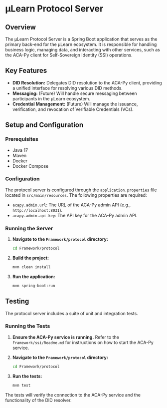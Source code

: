 # μLearn Protocol Server

## Overview

The μLearn Protocol Server is a Spring Boot application that serves as the primary back-end for the μLearn ecosystem. It is responsible for handling business logic, managing data, and interacting with other services, such as the ACA-Py client for Self-Sovereign Identity (SSI) operations.

## Key Features

*   **DID Resolution:** Delegates DID resolution to the ACA-Py client, providing a unified interface for resolving various DID methods.
*   **Messaging:** (Future) Will handle secure messaging between participants in the μLearn ecosystem.
*   **Credential Management:** (Future) Will manage the issuance, verification, and revocation of Verifiable Credentials (VCs).

## Setup and Configuration

### Prerequisites

*   Java 17
*   Maven
*   Docker
*   Docker Compose

### Configuration

The protocol server is configured through the `application.properties` file located in `src/main/resources`. The following properties are required:

*   `acapy.admin.url`: The URL of the ACA-Py admin API (e.g., `http://localhost:8031`).
*   `acapy.admin.api-key`: The API key for the ACA-Py admin API.

### Running the Server

1.  **Navigate to the `Framework/protocol` directory:**
    ```bash
    cd Framework/protocol
    ```

2.  **Build the project:**
    ```bash
    mvn clean install
    ```

3.  **Run the application:**
    ```bash
    mvn spring-boot:run
    ```

## Testing

The protocol server includes a suite of unit and integration tests.

### Running the Tests

1.  **Ensure the ACA-Py service is running.** Refer to the `Framework/ssi/Readme.md` for instructions on how to start the ACA-Py service.

2.  **Navigate to the `Framework/protocol` directory:**
    ```bash
    cd Framework/protocol
    ```

3.  **Run the tests:**
    ```bash
    mvn test
    ```

The tests will verify the connection to the ACA-Py service and the functionality of the DID resolver.
